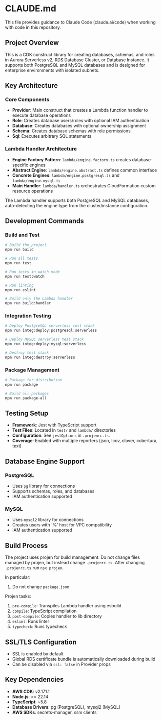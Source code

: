 # CLAUDE.md

This file provides guidance to Claude Code (claude.ai/code) when working with code in this repository.

## Project Overview

This is a CDK construct library for creating databases, schemas, and roles in Aurora Serverless v2, RDS Database Cluster, or Database Instance. It supports both PostgreSQL and MySQL databases and is designed for enterprise environments with isolated subnets.

## Key Architecture

### Core Components

- **Provider**: Main construct that creates a Lambda function handler to execute database operations
- **Role**: Creates database users/roles with optional IAM authentication
- **Database**: Creates databases with optional ownership assignment
- **Schema**: Creates database schemas with role permissions
- **Sql**: Executes arbitrary SQL statements

### Lambda Handler Architecture

- **Engine Factory Pattern**: `lambda/engine.factory.ts` creates database-specific engines
- **Abstract Engine**: `lambda/engine.abstract.ts` defines common interface
- **Concrete Engines**: `lambda/engine.postgresql.ts` and `lambda/engine.mysql.ts`
- **Main Handler**: `lambda/handler.ts` orchestrates CloudFormation custom resource operations

The Lambda handler supports both PostgreSQL and MySQL databases, auto-detecting the engine type from the cluster/instance configuration.

## Development Commands

### Build and Test

```bash
# Build the project
npm run build

# Run all tests
npm run test

# Run tests in watch mode
npm run test:watch

# Run linting
npm run eslint

# Build only the Lambda handler
npm run build:handler
```

### Integration Testing

```bash
# Deploy PostgreSQL serverless test stack
npm run integ:deploy:postgresql:serverless

# Deploy MySQL serverless test stack
npm run integ:deploy:mysql:serverless

# Destroy test stack
npm run integ:destroy:serverless
```

### Package Management

```bash
# Package for distribution
npm run package

# Build all packages
npm run package-all
```

## Testing Setup

- **Framework**: Jest with TypeScript support
- **Test Files**: Located in `test/` and `lambda/` directories
- **Configuration**: See `jestOptions` in `.projenrc.ts`.
- **Coverage**: Enabled with multiple reporters (json, lcov, clover, cobertura, text)

## Database Engine Support

### PostgreSQL

- Uses `pg` library for connections
- Supports schemas, roles, and databases
- IAM authentication supported

### MySQL

- Uses `mysql2` library for connections
- Creates users with '%' host for VPC compatibility
- IAM authentication supported

## Build Process

The project uses projen for build management. Do not change files
managed by projen, but instead change `.projenrc.ts`. After changing
`.projenrc.ts` run `npx projen`.

In particular:

1. Do not change `package.json`.

Projen tasks:

1. `pre-compile`: Transpiles Lambda handler using esbuild
2. `compile`: TypeScript compilation
3. `post-compile`: Copies handler to lib directory
4. `eslint`: Runs linter
5. `typecheck`: Runs typecheck

## SSL/TLS Configuration

- SSL is enabled by default
- Global RDS certificate bundle is automatically downloaded during build
- Can be disabled via `ssl: false` in Provider props

## Key Dependencies

- **AWS CDK**: v2.171.1
- **Node.js**: >= 22.14
- **TypeScript**: ~5.8
- **Database Drivers**: pg (PostgreSQL), mysql2 (MySQL)
- **AWS SDKs**: secrets-manager, ssm clients
